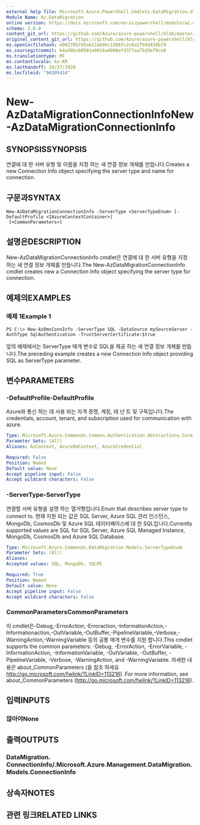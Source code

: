 ```yaml
---
external help file: Microsoft.Azure.PowerShell.Cmdlets.DataMigration.dll-Help.xml
Module Name: Az.DataMigration
online version: https://docs.microsoft.com/en-us/powershell/module/az.datamigration/New-AzDataMigrationConnectionInfo
schema: 2.0.0
content_git_url: https://github.com/Azure/azure-powershell/blob/master/src/DataMigration/DataMigration/help/New-AzDataMigrationConnectionInfo.md
original_content_git_url: https://github.com/Azure/azure-powershell/blob/master/src/DataMigration/DataMigration/help/New-AzDataMigrationConnectionInfo.md
ms.openlocfilehash: e902785745ab22ab9bc1386fc2c6a2f9dd416b79
ms.sourcegitcommit: b4a38bcb0501a9016a4998efd377aa75d3ef9ce8
ms.translationtype: MT
ms.contentlocale: ko-KR
ms.lasthandoff: 10/27/2020
ms.locfileid: "94305414"
---
```

# <span data-ttu-id="6858b-101">New-AzDataMigrationConnectionInfo</span><span class="sxs-lookup"><span data-stu-id="6858b-101">New-AzDataMigrationConnectionInfo</span></span>

## <span data-ttu-id="6858b-102">SYNOPSIS</span><span class="sxs-lookup"><span data-stu-id="6858b-102">SYNOPSIS</span></span>
<span data-ttu-id="6858b-103">연결에 대 한 서버 유형 및 이름을 지정 하는 새 연결 정보 개체를 만듭니다.</span><span class="sxs-lookup"><span data-stu-id="6858b-103">Creates a new Connection Info object specifying the server type and name for connection.</span></span>

## <span data-ttu-id="6858b-104">구문과</span><span class="sxs-lookup"><span data-stu-id="6858b-104">SYNTAX</span></span>

```
New-AzDataMigrationConnectionInfo -ServerType <ServerTypeEnum> [-DefaultProfile <IAzureContextContainer>]
 [<CommonParameters>]
```

## <span data-ttu-id="6858b-105">설명은</span><span class="sxs-lookup"><span data-stu-id="6858b-105">DESCRIPTION</span></span>
<span data-ttu-id="6858b-106">New-AzDataMigrationConnectionInfo cmdlet은 연결에 대 한 서버 유형을 지정 하는 새 연결 정보 개체를 만듭니다.</span><span class="sxs-lookup"><span data-stu-id="6858b-106">The New-AzDataMigrationConnectionInfo cmdlet creates new a Connection Info object specifying the server type for connection.</span></span> 

## <span data-ttu-id="6858b-107">예제의</span><span class="sxs-lookup"><span data-stu-id="6858b-107">EXAMPLES</span></span>

### <span data-ttu-id="6858b-108">예제 1</span><span class="sxs-lookup"><span data-stu-id="6858b-108">Example 1</span></span>
```
PS C:\> New-AzDmsConnInfo -ServerType SQL -DataSource mySourceServer -AuthType SqlAuthentication -TrustServerCertificate:$true
```

<span data-ttu-id="6858b-109">앞의 예제에서는 ServerType 매개 변수로 SQL을 제공 하는 새 연결 정보 개체를 만듭니다.</span><span class="sxs-lookup"><span data-stu-id="6858b-109">The preceding example creates a new Connection Info object providing SQL as ServerType parameter.</span></span>

## <span data-ttu-id="6858b-110">변수</span><span class="sxs-lookup"><span data-stu-id="6858b-110">PARAMETERS</span></span>

### <span data-ttu-id="6858b-111">-DefaultProfile</span><span class="sxs-lookup"><span data-stu-id="6858b-111">-DefaultProfile</span></span>
<span data-ttu-id="6858b-112">Azure와 통신 하는 데 사용 되는 자격 증명, 계정, 테 넌 트 및 구독입니다.</span><span class="sxs-lookup"><span data-stu-id="6858b-112">The credentials, account, tenant, and subscription used for communication with azure.</span></span>

```yaml
Type: Microsoft.Azure.Commands.Common.Authentication.Abstractions.Core.IAzureContextContainer
Parameter Sets: (All)
Aliases: AzContext, AzureRmContext, AzureCredential

Required: False
Position: Named
Default value: None
Accept pipeline input: False
Accept wildcard characters: False
```

### <span data-ttu-id="6858b-113">-ServerType</span><span class="sxs-lookup"><span data-stu-id="6858b-113">-ServerType</span></span>
<span data-ttu-id="6858b-114">연결할 서버 유형을 설명 하는 열거형입니다.</span><span class="sxs-lookup"><span data-stu-id="6858b-114">Enum that describes server type to connect to.</span></span> <span data-ttu-id="6858b-115">현재 지원 되는 값은 SQL Server, Azure SQL 관리 인스턴스, MongoDb, CosmosDb 및 Azure SQL 데이터베이스에 대 한 SQL입니다.</span><span class="sxs-lookup"><span data-stu-id="6858b-115">Currently supported values are SQL for SQL Server, Azure SQL Managed Instance, MongoDb, CosmosDb and Azure SQL Database.</span></span> 

```yaml
Type: Microsoft.Azure.Commands.DataMigration.Models.ServerTypeEnum
Parameter Sets: (All)
Aliases:
Accepted values: SQL, MongoDb, SQLMI

Required: True
Position: Named
Default value: None
Accept pipeline input: False
Accept wildcard characters: False
```

### <span data-ttu-id="6858b-116">CommonParameters</span><span class="sxs-lookup"><span data-stu-id="6858b-116">CommonParameters</span></span>
<span data-ttu-id="6858b-117">이 cmdlet은-Debug,-ErrorAction,-Erroraction,-InformationAction,-Informationaction,-OutVariable,-OutBuffer,-PipelineVariable,-Verbose,-WarningAction,-WarningVariable 등의 공통 매개 변수를 지원 합니다.</span><span class="sxs-lookup"><span data-stu-id="6858b-117">This cmdlet supports the common parameters: -Debug, -ErrorAction, -ErrorVariable, -InformationAction, -InformationVariable, -OutVariable, -OutBuffer, -PipelineVariable, -Verbose, -WarningAction, and -WarningVariable.</span></span> <span data-ttu-id="6858b-118">자세한 내용은 about_CommonParameters (을 참조 하세요 http://go.microsoft.com/fwlink/?LinkID=113216) .</span><span class="sxs-lookup"><span data-stu-id="6858b-118">For more information, see about_CommonParameters (http://go.microsoft.com/fwlink/?LinkID=113216).</span></span>

## <span data-ttu-id="6858b-119">입력</span><span class="sxs-lookup"><span data-stu-id="6858b-119">INPUTS</span></span>

### <span data-ttu-id="6858b-120">않아야</span><span class="sxs-lookup"><span data-stu-id="6858b-120">None</span></span>

## <span data-ttu-id="6858b-121">출력</span><span class="sxs-lookup"><span data-stu-id="6858b-121">OUTPUTS</span></span>

### <span data-ttu-id="6858b-122">DataMigration. ConnectionInfo/.</span><span class="sxs-lookup"><span data-stu-id="6858b-122">Microsoft.Azure.Management.DataMigration.Models.ConnectionInfo</span></span>

## <span data-ttu-id="6858b-123">상속자</span><span class="sxs-lookup"><span data-stu-id="6858b-123">NOTES</span></span>

## <span data-ttu-id="6858b-124">관련 링크</span><span class="sxs-lookup"><span data-stu-id="6858b-124">RELATED LINKS</span></span>
